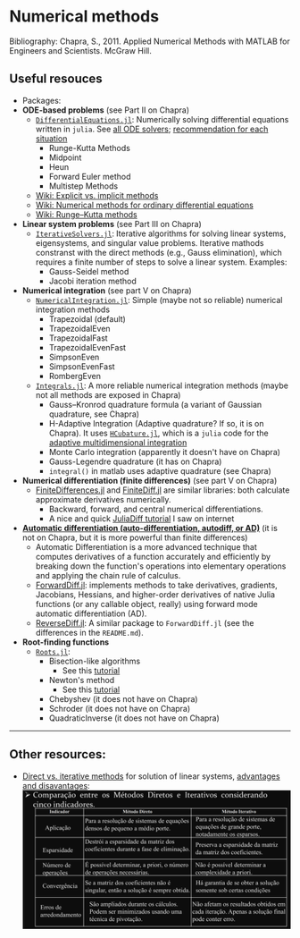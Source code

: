 # Numerical methods

Bibliography: Chapra, S., 2011. Applied Numerical Methods with MATLAB for Engineers and Scientists. McGraw Hill.

## Useful resouces
- Packages:
- **ODE-based problems** (see Part II on Chapra)
  - [`DifferentialEquations.jl`][1]: Numerically solving differential equations written in `julia`. See [all ODE solvers][8]; [recommendation for each situation][9]
    - Runge-Kutta Methods
    - Midpoint
    - Heun
    - Forward Euler method
    - Multistep Methods
  - [Wiki: Explicit vs. implicit methods][17]
  - [Wiki: Numerical methods for ordinary differential equations][18]
  - [Wiki: Runge–Kutta methods][19]
- **Linear system problems** (see Part III on Chapra)
  - [`IterativeSolvers.jl`][2]: Iterative algorithms for solving linear systems, eigensystems, and singular value problems. Iterative mathods constranst with the direct methods (e.g., Gauss elimination), which requires a finite number of steps to solve a linear system. Examples:
    - Gauss-Seidel method
    - Jacobi iteration method
- **Numerical integration** (see part V on Chapra) 
  - [`NumericalIntegration.jl`][3]: Simple (maybe not so reliable) numerical integration methods
    - Trapezoidal (default)
    - TrapezoidalEven
    - TrapezoidalFast
    - TrapezoidalEvenFast
    - SimpsonEven
    - SimpsonEvenFast
    - RombergEven
  - [`Integrals.jl`][4]: A more reliable numerical integration methods (maybe not all methods are exposed in Chapra)
    - Gauss–Kronrod quadrature formula (a variant of Gaussian quadrature, see Chapra)
    - H-Adaptive Integration (Adaptive quadrature? If so, it is on Chapra). It uses [`HCubature.jl`][5], which is a `julia` code for the [adaptive multidimensional integration][6]
    - Monte Carlo integration (apparently it doesn't have on Chapra)
    - Gauss-Legendre quadrature (it has on Chapra)
    - `integral()` in matlab uses adaptive quadrature (see Chapra)
- **Numerical differentiation (finite differences)** (see part V on Chapra)
  - [FiniteDifferences.jl][10] and [FiniteDiff.jl][11] are similar libraries: both calculate approximate derivatives numerically.
    - Backward, forward, and central numerical differentiations.
    - A nice and quick [JuliaDiff tutorial][14] I saw on internet
- [**Automatic differentiation (auto-differentiation, autodiff, or AD)**][13] (it is not on Chapra, but it is more powerful than finite differences)
  - Automatic Differentiation is a more advanced technique that computes derivatives of a function accurately and efficiently by breaking down the function's operations into elementary operations and applying the chain rule of calculus.
  - [ForwardDiff.jl][14]: implements methods to take derivatives, gradients, Jacobians, Hessians, and higher-order derivatives of native Julia functions (or any callable object, really) using forward mode automatic differentiation (AD).
  - [ReverseDiff.jl][22]: A similar package to `ForwardDiff.jl` (see the differences in the `README.md`).
- **Root-finding functions**
  - [`Roots.jl`][7]:
    - Bisection-like algorithms
      - See this [tutorial][16]
    - Newton's method
      - See this [tutorial][15]
    - Chebyshev (it does not have on Chapra)
    - Schroder (it does not have on Chapra)
    - QuadraticInverse (it does not have on Chapra)

---

## Other resources:
- [Direct vs. iterative methods][20] for solution of linear systems, [advantages and disavantages][21]:
![image](./assets/direct-vs-iterative.png)

    
[1]: https://docs.sciml.ai/DiffEqDocs/latest/
[2]: https://iterativesolvers.julialinearalgebra.org/dev/
[3]: https://github.com/dextorious/NumericalIntegration.jl
[4]: https://docs.sciml.ai/Integrals/stable/
[5]: https://github.com/JuliaMath/HCubature.jl
[6]: https://github.com/stevengj/cubature
[7]: https://juliamath.github.io/Roots.jl/stable/
[8]: https://docs.sciml.ai/DiffEqDocs/stable/solvers/ode_solve/
[9]: https://docs.sciml.ai/DiffEqDocs/stable/#Solver-Algorithms
[10]: https://github.com/JuliaDiff/FiniteDifferences.jl
[11]: https://github.com/JuliaDiff/FiniteDiff.jl
[12]: https://juliadiff.org/
[13]: https://en.wikipedia.org/wiki/Automatic_differentiation#Difference_from_other_differentiation_methods
[14]: https://juliadiff.org/ForwardDiff.jl/stable/
[15]: https://www.matecdev.com/posts/julia-newton-raphson.html
[16]: https://www.matecdev.com/posts/julia-bisection.html
[17]: https://en.wikipedia.org/wiki/Explicit_and_implicit_methods
[18]: https://en.wikipedia.org/wiki/Numerical_methods_for_ordinary_differential_equations
[19]: https://en.wikipedia.org/wiki/Runge%E2%80%93Kutta_methods
[20]: https://www.linkedin.com/advice/0/how-do-you-compare-combine-direct-iterative
[21]: http://www.decom.ufop.br/moreira/site_media/uploads/arquivos/01_selas_new.pdf
[22]: https://github.com/JuliaDiff/ReverseDiff.jl
